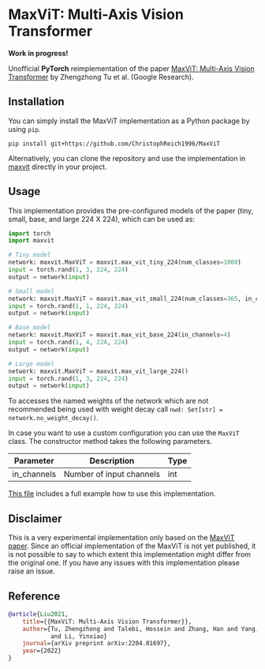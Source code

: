 # MaxViT: Multi-Axis Vision Transformer

**Work in progress!**

Unofficial **PyTorch** reimplementation of the
paper [MaxViT: Multi-Axis Vision Transformer](https://arxiv.org/pdf/2204.01697.pdf)
by Zhengzhong Tu et al. (Google Research).

## Installation

You can simply install the MaxViT implementation as a Python package by using `pip`.

```shell script
pip install git+https://github.com/ChristophReich1996/MaxViT
```

Alternatively, you can clone the repository and use the implementation in [maxvit](maxvit) directly in your project.

## Usage

This implementation provides the pre-configured models of the paper (tiny, small, base, and large 224 X 224), which can
be used as:

```python
import torch
import maxvit

# Tiny model
network: maxvit.MaxViT = maxvit.max_vit_tiny_224(num_classes=1000)
input = torch.rand(1, 3, 224, 224)
output = network(input)

# Small model
network: maxvit.MaxViT = maxvit.max_vit_small_224(num_classes=365, in_channels=1)
input = torch.rand(1, 1, 224, 224)
output = network(input)

# Base model
network: maxvit.MaxViT = maxvit.max_vit_base_224(in_channels=4)
input = torch.rand(1, 4, 224, 224)
output = network(input)

# Large model
network: maxvit.MaxViT = maxvit.max_vit_large_224()
input = torch.rand(1, 3, 224, 224)
output = network(input)

```

To accesses the named weights of the network which are not recommended being used with weight decay
call `nwd: Set[str] = network.no_weight_decay()`.

In case you want to use a custom configuration you can use the `MaxViT` class. The constructor method takes the
following parameters.

| Parameter | Description | Type |
| ------------- | ------------- | ------------- |
| in_channels | Number of input channels | int |

[This file](example.py) includes a full example how to use this implementation.

## Disclaimer

This is a very experimental implementation only based on the [MaxViT paper](https://arxiv.org/pdf/2204.01697.pdf). Since
an official implementation of the MaxViT is not yet published, it is not possible to say to which extent this
implementation might differ from the original one. If you have any issues with this implementation please raise an
issue.

## Reference

```bibtex
@article{Liu2021,
    title={{MaxViT: Multi-Axis Vision Transformer}},
    author={Tu, Zhengzhong and Talebi, Hossein and Zhang, Han and Yang, Feng and Milanfar, Peyman and Bovik, Alan 
            and Li, Yinxiao}
    journal={arXiv preprint arXiv:2204.01697},
    year={2022}
}
```
